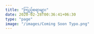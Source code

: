 ```yaml
---
title: "ကြည့်စရာများ"
date: 2020-02-28T00:36:41+06:30
type: "page"
image: "/images/Coming Soon Typo.png"
---
```


